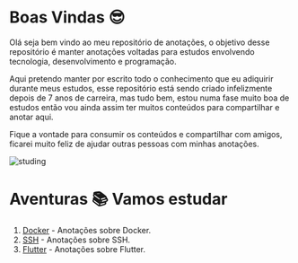 # Boas Vindas 😎
Olá seja bem vindo ao meu repositório de anotações, o objetivo desse repositório é manter anotações voltadas para estudos envolvendo tecnologia, desenvolvimento e programação.

Aqui pretendo manter por escrito todo o conhecimento que eu adiquirir durante meus estudos, esse repositório está sendo criado infelizmente depois de 7 anos de carreira, mas tudo bem, estou numa fase muito boa de estudos então vou ainda assim ter muitos conteúdos para compartilhar e anotar aqui.

Fique a vontade para consumir os conteúdos e compartilhar com amigos, ficarei muito feliz de ajudar outras pessoas com minhas anotações.

![studing](https://cdnb.artstation.com/p/assets/images/images/036/125/405/original/igor-freitas-mesa.gif?1616779562)

# Aventuras 📚 Vamos estudar
1. [Docker](docker/README.MD) - Anotações sobre Docker.
2. [SSH](ssh/README.MD) - Anotações sobre SSH.
3. [Flutter](flutter/README.MD) - Anotações sobre Flutter.